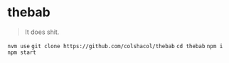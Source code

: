 # thebab

> It does shit.

`nvm use`
`git clone https://github.com/colshacol/thebab`
`cd thebab`
`npm i`
`npm start`
